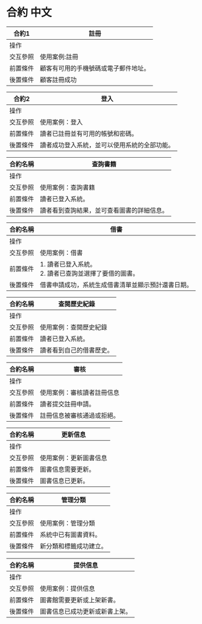 # 合約 中文
|合約1|註冊|
|---|---| 
|操作||
|交互參照|使用案例:註冊|
|前置條件|顧客有可用的手機號碼或電子郵件地址。| 
|後置條件|顧客註冊成功|


| 合約2 | 登入 |
|----------|------|
| 操作 |  |
| 交互參照 | 使用案例：登入 |
| 前置條件 | 讀者已註冊並有可用的帳號和密碼。 |
| 後置條件 | 讀者成功登入系統，並可以使用系統的全部功能。 |



| 合約名稱 | 查詢書籍 |
|----------|----------|
| 操作 |  |
| 交互參照 | 使用案例：查詢書籍 |
| 前置條件 | 讀者已登入系統。 |
| 後置條件 | 讀者看到查詢結果，並可查看圖書的詳細信息。 |



| 合約名稱 | 借書 |
|----------|------|
| 操作 |  |
| 交互參照 | 使用案例：借書 |
| 前置條件 | 1. 讀者已登入系統。<br>2. 讀者已查詢並選擇了要借的圖書。 |
| 後置條件 | 借書申請成功，系統生成借書清單並顯示預計還書日期。 |



| 合約名稱 | 查閱歷史紀錄 |
|----------|--------------|
| 操作 |  |
| 交互參照 | 使用案例：查閱歷史紀錄 |
| 前置條件 | 讀者已登入系統。 |
| 後置條件 | 讀者看到自己的借書歷史。 |



| 合約名稱 | 審核 |
|----------|------|
| 操作 |  |
| 交互參照 | 使用案例：審核讀者註冊信息 |
| 前置條件 | 讀者提交註冊申請。 |
| 後置條件 | 註冊信息被審核通過或拒絕。 |



| 合約名稱 | 更新信息 |
|----------|----------|
| 操作 |  |
| 交互參照 | 使用案例：更新圖書信息 |
| 前置條件 | 圖書信息需要更新。 |
| 後置條件 | 圖書信息已更新。 |



| 合約名稱 | 管理分類 |
|----------|----------|
| 操作 |  |
| 交互參照 | 使用案例：管理分類 |
| 前置條件 | 系統中已有圖書資料。 |
| 後置條件 | 新分類和標籤成功建立。 |



| 合約名稱 | 提供信息 |
|----------|----------|
| 操作 |  |
| 交互參照 | 使用案例：提供信息 |
| 前置條件 | 圖書館需要更新或上架新書。 |
| 後置條件 | 圖書信息已成功更新或新書上架。 |

